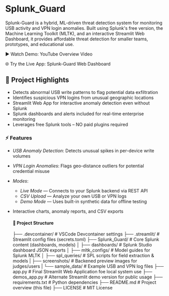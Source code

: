 # Splunk_Guard

Splunk-Guard is a hybrid, ML-driven threat detection system for monitoring USB activity and VPN login anomalies. Built using Splunk's free version, the Machine Learning Toolkit (MLTK), and an interactive Streamlit Web Dashboard, it provides affordable threat detection for smaller teams, prototypes, and educational use.

▶️ Watch Demo: YouTube Overview Video

🌐 Try the Live App: Splunk-Guard Web Dashboard

## 🚀 Project Highlights

- Detects abnormal USB write patterns to flag potential data exfiltration  
- Identifies suspicious VPN logins from unusual geographic locations  
- Streamlit Web App for interactive anomaly detection even without Splunk  
- Splunk dashboards and alerts included for real-time enterprise monitoring  
- Leverages free Splunk tools – NO paid plugins required

 ### ⚡ Features

- *USB Anomaly Detection*: Detects unusual spikes in per-device write volumes
- *VPN Login Anomalies*: Flags geo-distance outliers for potential credential misuse
- *Modes*:
  - *Live Mode* — Connects to your Splunk backend via REST API  
  - *CSV Upload* — Analyze your own USB or VPN logs  
  - *Demo Mode* — Uses built-in synthetic data for offline testing
- Interactive charts, anomaly reports, and CSV exports

  #### 📁 Project Structure
  ├── .devcontainer/                # VSCode Devcontainer settings
├── .streamlit/                   # Streamlit config files (secrets.toml)
├── Splunk_Guard/                 # Core Splunk content (dashboards, models)
│   ├── dashboards/               # Splunk Studio dashboard JSON exports
│   ├── mltk_configs/             # Model guides for Splunk MLTK
│   ├── spl_queries/              # SPL scripts for field extraction & models
|   ├── screenshots/              # Backened preview images for judges/users
|   └── sample_data/              # Example USB and VPN log files
├── app.py                        # Final Streamlit Web Application foe local system use
├── demos_app.py                  # Alternate Streamlit demo version for public usage
├── requirements.txt              # Python dependencies
├── README.md                     # Project overview (this file)
├── LICENSE                       # MIT License


